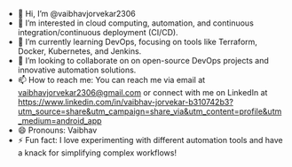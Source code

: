- 👋 Hi, I’m @vaibhavjorvekar2306
- 👀 I’m interested in cloud computing, automation, and continuous integration/continuous deployment (CI/CD).
- 🌱 I’m currently learning DevOps, focusing on tools like Terraform, Docker, Kubernetes, and Jenkins.
- 💞️ I’m looking to collaborate on on open-source DevOps projects and innovative automation solutions.
- 📫 How to reach me: You can reach me via email at vaibhavjorvekar2306@gmail.com or connect with me on LinkedIn at https://www.linkedin.com/in/vaibhav-jorvekar-b310742b3?utm_source=share&utm_campaign=share_via&utm_content=profile&utm_medium=android_app
- 😄 Pronouns: Vaibhav
- ⚡ Fun fact: I love experimenting with different automation tools and have a knack for simplifying complex workflows!

<!---
vaibhavjorvekar2306/vaibhavjorvekar2306 is a ✨ special ✨ repository because its `README.md` (this file) appears on your GitHub profile.
You can click the Preview link to take a look at your changes.
--->
